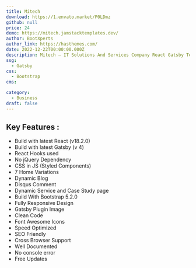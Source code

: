 ```yaml
---
title: Mitech
download: https://1.envato.market/P0LDmz
github: null
price: 24
demo: https://mitech.jamstacktemplates.dev/
author: BootXperts 
author_link: https://hasthemes.com/
date: 2022-12-22T00:00:00.000Z
description: Mitech – IT Solutions And Services Company React Gatsby Template is a super-smooth and creative Website design.
ssg:
  - Gatsby
css:
  - Bootstrap
cms:

category:
  - Business
draft: false
---
```

## Key Features :

- Build with latest React (v18.2.0)
- Build with latest Gatsby (v 4)
- React Hooks used
- No jQuery Dependency
- CSS in JS (Styled Components)
- 7 Home Variations
- Dynamic Blog
- Disqus Comment
- Dynamic Service and Case Study page
- Build With Bootstrap 5.2.0
- Fully Responsive Design
- Gatsby Plugin Image
- Clean Code
- Font Awesome Icons
- Speed Optimized
- SEO Friendly
- Cross Browser Support
- Well Documented
- No console error
- Free Updates
